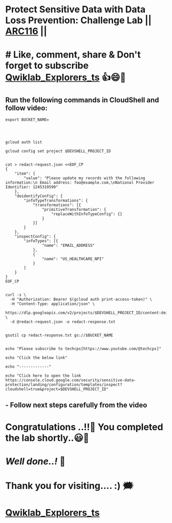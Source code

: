 # Protect Sensitive Data with Data Loss Prevention: Challenge Lab || [ARC116](https://www.cloudskillsboost.google/focuses/64782?parent=catalog) ||

# # Like, comment, share & Don't forget to subscribe [Qwiklab_Explorers_ts](https://youtube.com/@titashshil?si=RgamNu1dc9jVIbJN) 👍😄🤝

## Run the following commands in CloudShell and follow video:

```
export BUCKET_NAME=
```


```



gcloud auth list

gcloud config set project $DEVSHELL_PROJECT_ID


cat > redact-request.json <<EOF_CP
{
	"item": {
		"value": "Please update my records with the following information:\n Email address: foo@example.com,\nNational Provider Identifier: 1245319599"
	},
	"deidentifyConfig": {
		"infoTypeTransformations": {
			"transformations": [{
				"primitiveTransformation": {
					"replaceWithInfoTypeConfig": {}
				}
			}]
		}
	},
	"inspectConfig": {
		"infoTypes": [{
				"name": "EMAIL_ADDRESS"
			},
			{
				"name": "US_HEALTHCARE_NPI"
			}
		]
	}
}
EOF_CP


curl -s \
  -H "Authorization: Bearer $(gcloud auth print-access-token)" \
  -H "Content-Type: application/json" \
  https://dlp.googleapis.com/v2/projects/$DEVSHELL_PROJECT_ID/content:deidentify \
  -d @redact-request.json -o redact-response.txt


gsutil cp redact-response.txt gs://$BUCKET_NAME


echo "Please subscribe to techcps[https://www.youtube.com/@techcps]"

echo "Click the below link"

echo "-------------"

echo "Click here to open the link https://console.cloud.google.com/security/sensitive-data-protection/landing/configuration/templates/inspect?cloudshell=true&project=$DEVSHELL_PROJECT_ID"

```

## - Follow next steps carefully from the video 

# Congratulations ..!!🎉  You completed the lab shortly..😃💯

# *Well done..!* 👏

# Thank you for visiting.... :) 🗯️

# [Qwiklab_Explorers_ts](https://youtube.com/@titashshil?si=RgamNu1dc9jVIbJN)
